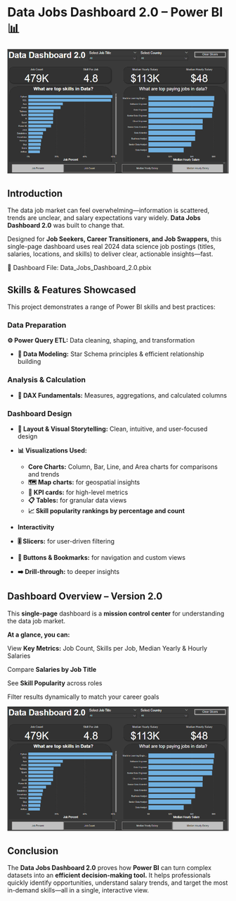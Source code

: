 # Data Jobs Dashboard 2.0 – Power BI 📊

![Dashboard Page 1](/Images/Project%202%20page%201.png)

## Introduction
The data job market can feel overwhelming—information is scattered, trends are unclear, and salary expectations vary widely.
**Data Jobs Dashboard 2.0** was built to change that.

Designed for **Job Seekers, Career Transitioners, and Job Swappers,** this single-page dashboard uses real 2024 data science job postings (titles, salaries, locations, and skills) to deliver clear, actionable insights—fast.

📂 Dashboard File: Data_Jobs_Dashboard_2.0.pbix

## Skills & Features Showcased
This project demonstrates a range of Power BI skills and best practices:

### Data Preparation
**⚙️ Power Query ETL:** Data cleaning, shaping, and transformation

* **🔗 Data Modeling:** Star Schema principles & efficient relationship building

### Analysis & Calculation
* **🧮 DAX Fundamentals:** Measures, aggregations, and calculated columns

### Dashboard Design
* **🎨 Layout & Visual Storytelling:** Clean, intuitive, and user-focused design

* **📊 Visualizations Used:**
    * **Core Charts:** Column, Bar, Line, and Area charts for comparisons and trends
    * **🗺️ Map charts:** for geospatial insights
    * **🔢 KPI cards:** for high-level metrics
    * **📋 Tables:** for granular data views
    * **📈 Skill popularity rankings by percentage and count**

* **Interactivity**
* **🎚️ Slicers:** for user-driven filtering

* **🔘 Buttons & Bookmarks:** for navigation and custom views

* **➡️ Drill-through:** to deeper insights

## Dashboard Overview – Version 2.0
This **single-page** dashboard is a **mission control center** for understanding the data job market.

**At a glance, you can:**

View **Key Metrics:** Job Count, Skills per Job, Median Yearly & Hourly Salaries

Compare **Salaries by Job Title**

See **Skill Popularity** across roles

Filter results dynamically to match your career goals

![Dashboard Page 1](/Images/Project%202%20page%201.png)

## Conclusion
The **Data Jobs Dashboard 2.0** proves how **Power BI** can turn complex datasets into an **efficient decision-making tool.**
It helps professionals quickly identify opportunities, understand salary trends, and target the most in-demand skills—all in a single, interactive view.